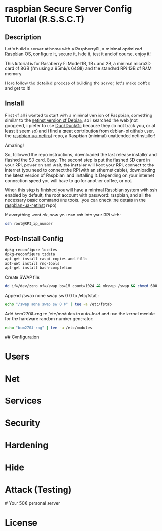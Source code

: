 # raspbian Secure Server Config Tutorial (R.S.S.C.T)

## Description

Let's build a server at home with a RaspberryPI, a minimal optimized [Raspbian](https://www.raspbian.org/) OS, configure it, secure it, hide it, test it and of course, enjoy it!

This tutorial is for Raspberry Pi Model 1B, 1B+ and 2B, a minimal microSD card of 8GB (i'm using a 95mb/s 64GB) and the standard RPi 1GB of RAM memory

Here follow the detailed process of building the server, let's make coffee and get to it!


## Install

First of all i wanted to start with a minimal version of Raspbian, something similar to the [netinst version of Debian](https://www.debian.org/CD/netinst/), so i searched the web (not googleed, i prefer to use [DuckDuckGo](https://duckduckgo.com/) because they do not track you, or at least it seem so) and i find a great contribution from [debian-pi](https://github.com/debian-pi) github user, the [raspbian-ua-netinst](https://github.com/debian-pi/raspbian-ua-netinst) repo, a Raspbian (minimal) unattended netinstaller!

Amazing!

So, followed the repo instructions, downloaded the last release installer and flashed the SD card. Easy.
The second step is put the flashed SD card in your RPi, power on and wait, the installer will boot your RPi, connect to the internet (you need to connect the RPi with an ethernet cable), downloading the latest version of Raspbian, and installing it. Depending on your internet connection speed you will have to go for another coffee, or not.

When this step is finished you will have a minimal Raspbian system with ssh enabled by default, the root account with password: raspbian, and all the necessary basic command line tools. (you can check the details in the [raspbian-ua-netinst](https://github.com/debian-pi/raspbian-ua-netinst) repo)

If everything went ok, now you can ssh into your RPi with:

```bash
ssh root@RPI_ip_number
```

## Post-Install Config

```bash
dpkg-reconfigure locales
dpkg-reconfigure tzdata
apt-get install raspi-copies-and-fills
apt-get install rng-tools
apt-get install bash-completion
```

Create SWAP file:

```bash
dd if=/dev/zero of=/swap bs=1M count=1024 && mkswap /swap && chmod 600 /swap
```

Append /swap none swap sw 0 0 to /etc/fstab:

```bash
echo "/swap none swap sw 0 0" | tee -a /etc/fstab
```

Add bcm2708-rng to /etc/modules to auto-load and use the kernel module for the hardware random number generator:

```bash
echo "bcm2708-rng" | tee -a /etc/modules
```

## Configuration

# Users

# Net

# Services

# Security

# Hardening

# Hide

# Attack (Testing)

# Your 50€ personal server

# License
